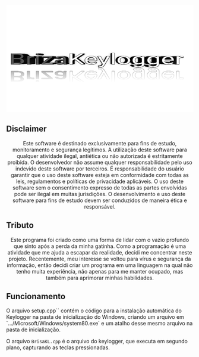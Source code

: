 <div align="center">
  <img src="BrisaKL.png">
</div>
<h2>Disclaimer</h2>
<p align="center" width="90">
    Este software é destinado exclusivamente para fins de estudo, monitoramento e segurança legítimos. A utilização deste software para qualquer atividade ilegal, antiética ou não autorizada é estritamente proibida. O desenvolvedor não assume qualquer responsabilidade pelo uso indevido deste software por terceiros. É responsabilidade do usuário garantir que o uso deste software esteja em conformidade com todas as leis, regulamentos e políticas de privacidade aplicáveis. O uso deste software sem o consentimento expresso de todas as partes envolvidas pode ser ilegal em muitas jurisdições. O desenvolvimento e uso deste software para fins de estudo devem ser conduzidos de maneira ética e responsável.
</p>


<h2>Tributo</h2>
<p align="center">
  Este programa foi criado como uma forma de lidar com o vazio profundo que sinto após a perda da minha gatinha. Como a programação é uma atividade que me ajuda a escapar da realidade, decidi me concentrar neste projeto. Recentemente, meu interesse se voltou para vírus e segurança da informação, então decidi criar um programa em uma linguagem na qual não tenho muita experiência, não apenas para me manter ocupado, mas também para aprimorar minhas habilidades.
</p>


<h2>Funcionamento</h2>
<p>
  O arquivo setup.cpp`` contém o código para a instalação automática do Keylogger na pasta de inicialização do Windows, criando um arquivo em `.../Microsoft/Windows/system80.exe` e um atalho desse mesmo arquivo na pasta de inicialização.

  O arquivo `BrisaKL.cpp` é o arquivo do keylogger, que executa em segundo plano, capturando as teclas pressionadas.
</p>
